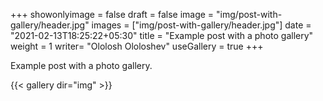 +++
showonlyimage = false
draft = false
image = "img/post-with-gallery/header.jpg"
images = ["img/post-with-gallery/header.jpg"]
date = "2021-02-13T18:25:22+05:30"
title = "Example post with a photo gallery"
weight = 1
writer= "Ololosh Ololoshev"
useGallery = true
+++

Example post with a photo gallery.

<!--more-->

{{< gallery dir="img" >}}